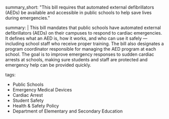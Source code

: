 summary_short: "This bill requires that automated external defibrillators (AEDs) be available and accessible in public schools to help save lives during emergencies."

summary: |
  This bill mandates that public schools have automated external defibrillators (AEDs) on their campuses to respond to cardiac emergencies. It defines what an AED is, how it works, and who can use it safely — including school staff who receive proper training. The bill also designates a program coordinator responsible for managing the AED program at each school. The goal is to improve emergency responses to sudden cardiac arrests at schools, making sure students and staff are protected and emergency help can be provided quickly.

tags:
  - Public Schools
  - Emergency Medical Devices
  - Cardiac Arrest
  - Student Safety
  - Health & Safety Policy
  - Department of Elementary and Secondary Education
